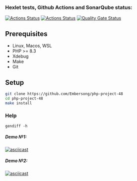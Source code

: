 ### Hexlet tests, Github Actions and SonarQube status:
[![Actions Status](https://github.com/Embersong/php-project-48/actions/workflows/hexlet-check.yml/badge.svg)](https://github.com/Embersong/php-project-48/actions)
[![Actions Status](https://github.com/Embersong/php-project-48/actions/workflows/main.yml/badge.svg)](https://github.com/Embersong/php-project-48/actions)
[![Quality Gate Status](https://sonarcloud.io/api/project_badges/measure?project=Embersong_php-project-48&metric=alert_status)](https://sonarcloud.io/summary/new_code?id=Embersong_php-project-48)
## Prerequisites

* Linux, Macos, WSL
* PHP >= 8.3
* Xdebug
* Make
* Git



## Setup

```bash
git clone https://github.com/Embersong/php-project-48
cd php-project-48
make install
```

### Help
```
gendiff -h
```
##### Demo №1:
[![asciicast](https://asciinema.org/a/LfQ2zdfz7Er16jyLpsPRRTWDI.svg)](https://asciinema.org/a/LfQ2zdfz7Er16jyLpsPRRTWDI)
##### Demo №2:
[![asciicast](https://asciinema.org/a/Gy8Mo70nZe55JMcHFxaWJpR9Z.svg)](https://asciinema.org/a/Gy8Mo70nZe55JMcHFxaWJpR9Z)